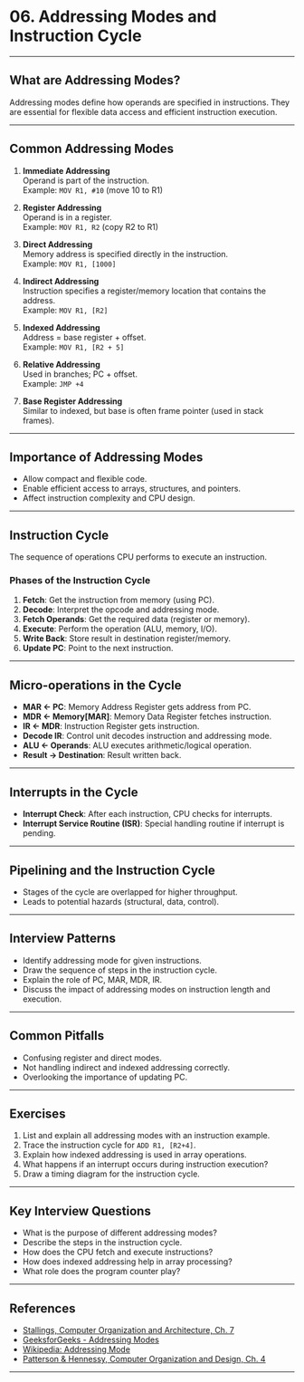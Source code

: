 # 06. Addressing Modes and Instruction Cycle

---

## What are Addressing Modes?

Addressing modes define how operands are specified in instructions. They are essential for flexible data access and efficient instruction execution.

---

## Common Addressing Modes

1. **Immediate Addressing**  
   Operand is part of the instruction.  
   Example: `MOV R1, #10` (move 10 to R1)

2. **Register Addressing**  
   Operand is in a register.  
   Example: `MOV R1, R2` (copy R2 to R1)

3. **Direct Addressing**  
   Memory address is specified directly in the instruction.  
   Example: `MOV R1, [1000]`

4. **Indirect Addressing**  
   Instruction specifies a register/memory location that contains the address.  
   Example: `MOV R1, [R2]`

5. **Indexed Addressing**  
   Address = base register + offset.  
   Example: `MOV R1, [R2 + 5]`

6. **Relative Addressing**  
   Used in branches; PC + offset.  
   Example: `JMP +4`

7. **Base Register Addressing**  
   Similar to indexed, but base is often frame pointer (used in stack frames).

---

## Importance of Addressing Modes

- Allow compact and flexible code.
- Enable efficient access to arrays, structures, and pointers.
- Affect instruction complexity and CPU design.

---

## Instruction Cycle

The sequence of operations CPU performs to execute an instruction.

### Phases of the Instruction Cycle

1. **Fetch**: Get the instruction from memory (using PC).
2. **Decode**: Interpret the opcode and addressing mode.
3. **Fetch Operands**: Get the required data (register or memory).
4. **Execute**: Perform the operation (ALU, memory, I/O).
5. **Write Back**: Store result in destination register/memory.
6. **Update PC**: Point to the next instruction.

---

## Micro-operations in the Cycle

- **MAR ← PC**: Memory Address Register gets address from PC.
- **MDR ← Memory[MAR]**: Memory Data Register fetches instruction.
- **IR ← MDR**: Instruction Register gets instruction.
- **Decode IR**: Control unit decodes instruction and addressing mode.
- **ALU ← Operands**: ALU executes arithmetic/logical operation.
- **Result → Destination**: Result written back.

---

## Interrupts in the Cycle

- **Interrupt Check**: After each instruction, CPU checks for interrupts.
- **Interrupt Service Routine (ISR)**: Special handling routine if interrupt is pending.

---

## Pipelining and the Instruction Cycle

- Stages of the cycle are overlapped for higher throughput.
- Leads to potential hazards (structural, data, control).

---

## Interview Patterns

- Identify addressing mode for given instructions.
- Draw the sequence of steps in the instruction cycle.
- Explain the role of PC, MAR, MDR, IR.
- Discuss the impact of addressing modes on instruction length and execution.

---

## Common Pitfalls

- Confusing register and direct modes.
- Not handling indirect and indexed addressing correctly.
- Overlooking the importance of updating PC.

---

## Exercises

1. List and explain all addressing modes with an instruction example.
2. Trace the instruction cycle for `ADD R1, [R2+4]`.
3. Explain how indexed addressing is used in array operations.
4. What happens if an interrupt occurs during instruction execution?
5. Draw a timing diagram for the instruction cycle.

---

## Key Interview Questions

- What is the purpose of different addressing modes?
- Describe the steps in the instruction cycle.
- How does the CPU fetch and execute instructions?
- How does indexed addressing help in array processing?
- What role does the program counter play?

---

## References

- [Stallings, Computer Organization and Architecture, Ch. 7](https://www.pearson.com/en-us/subject-catalog/p/computer-organization-and-architecture/P200000001275/9780134101613)
- [GeeksforGeeks - Addressing Modes](https://www.geeksforgeeks.org/addressing-modes-in-computer-architecture/)
- [Wikipedia: Addressing Mode](https://en.wikipedia.org/wiki/Addressing_mode)
- [Patterson & Hennessy, Computer Organization and Design, Ch. 4](https://www.elsevier.com/books/computer-organization-and-design-arm-edition/patterson/978-0-12-801733-3)

---
